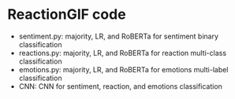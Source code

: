 # ReactionGIF code

- sentiment.py: majority, LR, and RoBERTa for sentiment binary classification
- reactions.py: majority, LR, and RoBERTa for reaction multi-class classification
- emotions.py: majority, LR, and RoBERTa for emotions multi-label classification
- CNN: CNN for sentiment, reaction, and emotions classification
